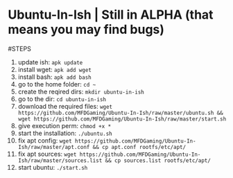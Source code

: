 # Ubuntu-In-Ish | Still in ALPHA (that means you may find bugs)

#STEPS

1. update ish: `apk update`
2. install wget: `apk add wget`
3. install bash: `apk add bash`
4. go to the home folder: `cd ~`
5. create the reqired dirs: `mkdir ubuntu-in-ish`
6. go to the dir: `cd ubuntu-in-ish`
7. download the required files: `wget https://github.com/MFDGaming/Ubuntu-In-Ish/raw/master/ubuntu.sh && wget https://github.com/MFDGaming/Ubuntu-In-Ish/raw/master/start.sh`
8. give execution perm: `chmod +x *`
9. start the installation: `./ubuntu.sh`
10. fix apt config: `wget https://github.com/MFDGaming/Ubuntu-In-Ish/raw/master/apt.conf && cp apt.conf rootfs/etc/apt/`
11. fix apt sources: `wget https://github.com/MFDGaming/Ubuntu-In-Ish/raw/master/sources.list && cp sources.list rootfs/etc/apt/`
12. start ubuntu: `./start.sh`
